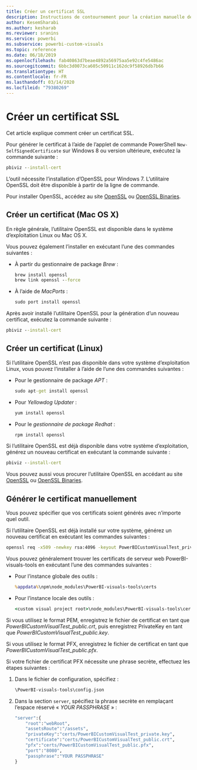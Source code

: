 ```yaml
---
title: Créer un certificat SSL
description: Instructions de contournement pour la création manuelle des certificats pour un serveur de développement
author: KesemSharabi
ms.author: kesharab
ms.reviewer: sranins
ms.service: powerbi
ms.subservice: powerbi-custom-visuals
ms.topic: reference
ms.date: 06/18/2019
ms.openlocfilehash: fab40863d7beae4892a56975aa5e92c4fe5486ac
ms.sourcegitcommit: 6bbc3d0073ca605c50911c162dc9f58926db7b66
ms.translationtype: HT
ms.contentlocale: fr-FR
ms.lasthandoff: 03/14/2020
ms.locfileid: "79380269"
---
```

# <a name="create-an-ssl-certificate"></a>Créer un certificat SSL

Cet article explique comment créer un certificat SSL.

Pour générer le certificat à l’aide de l’applet de commande PowerShell `New-SelfSignedCertificate` sur Windows 8 ou version ultérieure, exécutez la commande suivante :

```cmd
pbiviz --install-cert
```

L’outil nécessite l’installation d’OpenSSL pour Windows 7. L’utilitaire OpenSSL doit être disponible à partir de la ligne de commande.

Pour installer OpenSSL, accédez au site [OpenSSL](https://www.openssl.org) ou [OpenSSL Binaries](https://wiki.openssl.org/index.php/Binaries).

## <a name="create-a-certificate-mac-os-x"></a>Créer un certificat (Mac OS X)

En règle générale, l’utilitaire OpenSSL est disponible dans le système d’exploitation Linux ou Mac OS X.

Vous pouvez également l’installer en exécutant l’une des commandes suivantes :

* À partir du gestionnaire de package *Brew* :

    ```cmd
    brew install openssl
    brew link openssl --force
    ```

* À l’aide de *MacPorts* :

    ```cmd
    sudo port install openssl
    ```

Après avoir installé l’utilitaire OpenSSL pour la génération d’un nouveau certificat, exécutez la commande suivante :

```cmd
pbiviz --install-cert
```

## <a name="create-a-certificate-linux"></a>Créer un certificat (Linux)

Si l’utilitaire OpenSSL n’est pas disponible dans votre système d’exploitation Linux, vous pouvez l’installer à l’aide de l’une des commandes suivantes :

* Pour le gestionnaire de package *APT* :

    ```cmd
    sudo apt-get install openssl
    ```

* Pour *Yellowdog Updater* :

    ```cmd
    yum install openssl
    ```

* Pour le *gestionnaire de package Redhat* :

    ```cmd
    rpm install openssl
    ```

Si l’utilitaire OpenSSL est déjà disponible dans votre système d’exploitation, générez un nouveau certificat en exécutant la commande suivante :

```cmd
pbiviz --install-cert
```

Vous pouvez aussi vous procurer l’utilitaire OpenSSL en accédant au site [OpenSSL](https://www.openssl.org) ou [OpenSSL Binaries](https://wiki.openssl.org/index.php/Binaries).

## <a name="generate-the-certificate-manually"></a>Générer le certificat manuellement

Vous pouvez spécifier que vos certificats soient générés avec n’importe quel outil.

Si l’utilitaire OpenSSL est déjà installé sur votre système, générez un nouveau certificat en exécutant les commandes suivantes :

```cmd
openssl req -x509 -newkey rsa:4096 -keyout PowerBICustomVisualTest_private.key -out PowerBICustomVisualTest_public.crt -days 365
```

Vous pouvez généralement trouver les certificats de serveur web PowerBI-visuals-tools en exécutant l’une des commandes suivantes :

* Pour l’instance globale des outils :

    ```cmd
    %appdata%\npm\node_modules\PowerBI-visuals-tools\certs
    ```

* Pour l’instance locale des outils :

    ```cmd
    <custom visual project root>\node_modules\PowerBI-visuals-tools\certs
    ```

Si vous utilisez le format PEM, enregistrez le fichier de certificat en tant que *PowerBICustomVisualTest_public.crt*, puis enregistrez PrivateKey en tant que *PowerBICustomVisualTest_public.key*.

Si vous utilisez le format PFX, enregistrez le fichier de certificat en tant que *PowerBICustomVisualTest_public.pfx*.

Si votre fichier de certificat PFX nécessite une phrase secrète, effectuez les étapes suivantes :
1. Dans le fichier de configuration, spécifiez :

    ```cmd
    \PowerBI-visuals-tools\config.json
    ```

1. Dans la section `server`, spécifiez la phrase secrète en remplaçant l’espace réservé « *YOUR PASSPHRASE* » :

    ```cmd
    "server":{
        "root":"webRoot",
        "assetsRoute":"/assets",
        "privateKey":"certs/PowerBICustomVisualTest_private.key",
        "certificate":"certs/PowerBICustomVisualTest_public.crt",
        "pfx":"certs/PowerBICustomVisualTest_public.pfx",
        "port":"8080",
        "passphrase":"YOUR PASSPHRASE"
    }
    ```